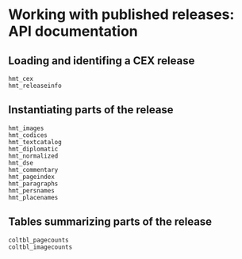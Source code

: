 # Working with published releases: API documentation

## Loading and identifing a CEX release

```@docs
hmt_cex
hmt_releaseinfo
```

## Instantiating parts of the release

```@docs
hmt_images
hmt_codices
hmt_textcatalog
hmt_diplomatic
hmt_normalized
hmt_dse
hmt_commentary
hmt_pageindex
hmt_paragraphs
hmt_persnames
hmt_placenames
```

## Tables summarizing parts of the release

```@docs
coltbl_pagecounts
coltbl_imagecounts
```
